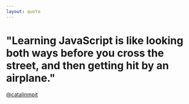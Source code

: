```yaml
---
layout: quote
---
```


# "Learning JavaScript is like looking both ways before you cross the street, and then getting hit by an airplane."
[@catalinmpit](https://twitter.com/catalinmpit?ref_src=twsrc%5Egoogle%7Ctwcamp%5Eserp%7Ctwgr%5Eauthor)
